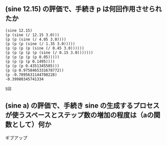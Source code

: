 ## (sine 12.15) の評価で、手続き p は何回作用させられたか

    (sine 12.15)
    (p (sine (/ 12.15 3.0)))
    (p (p (sine (/ 4.05 3.0))))
    (p (p (p (sine (/ 1.35 3.0)))))
    (p (p (p (p (sine (/ 0.45 3.0))))))
    (p (p (p (p (p (sine (/ 0.15 3.0)))))))
    (p (p (p (p (p 0.05)))))
    (p (p (p (p 0.1495))))
    (p (p (p 0.4351345505)))
    (p (p 0.9758465331678772))
    (p -0.7895631144708228)
    -0.39980345741334

    5回

## (sine a) の評価で、手続き sine の生成するプロセスが使うスペースとステップ数の増加の程度は（aの関数として）何か

ギブアップ

